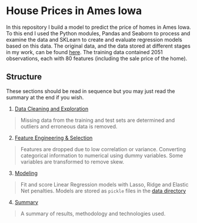 # House Prices in Ames Iowa

In this repository I build a model to predict the price of homes in Ames Iowa. To this end I used the Python modules, Pandas and Seaborn to process and examine the data and SKLearn to create and evaluate regression models based on this data. The original data, and the data stored at different stages in my work, can be found [here](./data/). The training data contained 2051 observations, each with 80 features (including the sale price of the home).

## Structure
These sections should be read in sequence but you may just read the summary at the end if you wish.

1. [Data Cleaning and Exploration](./notebooks/1_cleaning.ipynb)
> Missing data from the training and test sets are determined and outliers and erroneous data is removed.

2. [Feature Engineering & Selection](./notebooks/2_eda_engineering.ipynb)
> Features are dropped due to low correlation or variance. Converting categorical information to numerical using dummy variables. Some variables are transformed to remove skew.

3. [Modeling](./notebooks/modeling.ipynb)
> Fit and score Linear Regression models with Lasso, Ridge and Elastic Net penalties. Models are stored as `pickle` files in the [data directory](./notebooks/pickled_models)

4. [Summary](./SUMMARY.md)   
> A summary of results, methodology and technologies used.

